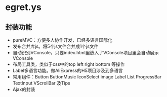 # egret.ys

## 封装功能
- pureMVC：方便多人协作开发，已经多语言国际化                          
- 发布合并库js。将5个js文件合并成1个js文件
- 自动识别VConsole，只要index.html里嵌入了VConsole项目里会自动展示VConsole
- 布局工具类，类似于css中的top left right bottom 等操作
- Label多语言功能。做AliExpress的H5项目涉及到多语言
- 常用组件：Button ButtonMusic IconSelect image Label List ProgressBar TextInput VScrollBar 及Tips
- Ajax的封装
